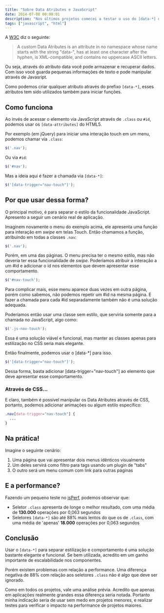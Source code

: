 ```yaml
---
title: "Sobre Data Atributes e JavaScript"
date: 2014-07-08 00:00:01
description: "Nos últimos projetos comecei a testar o uso do [data-*] do HTML5 como seletor no JavaScript. Agora vou listar algumas coisas que observei com essa prática"
tags: ["javascript", "html"]
---
```


A [W3C](http://www.w3.org/html/wg/drafts/html/master/dom.html#embedding-custom-non-visible-data-with-the-data-*-attributes) diz o seguinte:

> A custom Data Atributes is an attribute in no namespace whose name starts with the string "data-", has at least one character after the hyphen, is XML-compatible, and contains no uppercase ASCII letters.

Ou seja, através do atributo data você pode armazenar e recuperar dados. Com isso você guarda pequenas informações de texto e pode manipular através de Javasript.

Como podemos criar qualquer atributo através do prefixo `[data-*]`, esses atributos tem sido utilizados também para iniciar funções.

## Como funciona

Ao invés de acessar o elemento via JavaScript através de `.class` ou `#id`, podemos usar os `[data-attributes]` do HTML5.

Por exemplo (em jQuery) para iniciar uma interação touch em um menu, podemos chamar via `.class`:

```js
$('.nav');
```

Ou via `#id`:

```js
$('#nav');
```

Mas a ideia aqui é fazer a chamada via `[data-*]`:

```js
$('[data-trigger="nav-touch"]');
```

## Por que usar dessa forma?

O principal motivo, é para separar o estilo da funcionalidade JavaScript. Apresento a seguir um cenário real de aplicação.

Imaginem novamente o menu do exemplo acima, ele apresenta uma função para interação em _swipe_ em telas Touch. Então chamamos a função, atribuindo em todas a classes `.nav`:

```js
$('.nav');
```

Porém, em uma das páginas. O menu precisa ter o mesmo estilo, mas não deveria ter essa funcionalidade de _swipe_. Poderíamos atribuir a interação a um #id e adicionar o id nos elementos que devem apresentar esse comportamento.

```js
$('#nav-touch');
```

Para complicar mais, esse menu aparece duas vezes em outra página, porém como sabemos, não podemos repetir um #id na mesma página. E fazer a chamada para cada #id separadamente também não é uma solução adequada.

Poderíamos então usar uma classe sem estilo, que serviria somente para a chamada no JavaScript, algo como:

```js
$('.js-nav-touch');
```

Essa é uma solução viável e funcional, mas manter as classes apenas para estilização no CSS seria mais elegante.

Então finalmente, podemos usar o [data-*] para isso.

```js
$('[data-trigger="nav-touch"]');
```

Dessa forma, basta adicionar [data-trigger="nav-touch"] ao elemento que deve apresentar esse comportamento.


### Através de CSS...

E claro, também é possível manipular os Data Atributes através de CSS, portanto, podemos adicionar animações ou algum estilo específico:

```css
.nav[data-trigger="nav-touch"] {
  ...
}
```

## Na prática!

Imagine o seguinte cenário:

1. Uma página que vai apresentar dois menus idênticos visualmente
2. Um deles servirá como filtro para tags usando um plugin de "tabs"
3. O outro será um menu comum com link para outras páginas

## E a performance?

Fazendo um pequeno teste no [jsPerf](http://jsperf.com/long-selectors-vs-data/17), podemos observar que:

- Seletor `.class` apresenta de longe o melhor resultado, com uma média de **130.000** operações por 0,063 segundos
- Seletores `[data-*]` são até 88% mais lentos do que os de `.class`, com uma média de 'apenas' **18.000** operações por 0,063 segundos

## Conclusão

Usar o `[data-*]` para separar estilização e comportamento é uma solução bastante elegante e funcional. Se bem utilizada, acredito em um ganho importante de escalabilidade nos componentes.

Porém existem problemas com relação a performance. Uma diferença negativa de 88% com relação aos seletores `.class` não é algo que deve ser ignorado.

Como em todos os projetos, vale uma análise prévia. Acredito que apenas em aplicações realmente grandes essa diferença seria notada. Portanto minha indicação seria de usar sem medo em projetos menores, e realizar testes para verificar o impacto na performance de projetos maiores.
